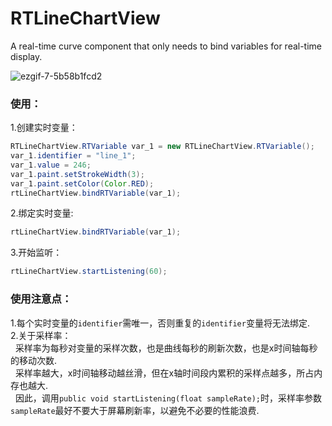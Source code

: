 # RTLineChartView
A real-time curve component that only needs to bind variables for real-time display.  

![ezgif-7-5b58b1fcd2](https://github.com/GitHubWanglei/RTLineChartView/assets/16434720/655b812c-966a-4cd9-9239-6c306a90cde7)

### 使用：   
1.创建实时变量：
   ```java
   RTLineChartView.RTVariable var_1 = new RTLineChartView.RTVariable();
   var_1.identifier = "line_1";
   var_1.value = 246;
   var_1.paint.setStrokeWidth(3);
   var_1.paint.setColor(Color.RED);
   rtLineChartView.bindRTVariable(var_1);
   ```
2.绑定实时变量:
   ```java
   rtLineChartView.bindRTVariable(var_1);
   ```
3.开始监听：
   ```java
   rtLineChartView.startListening(60);
   ```
### 使用注意点：
1.每个实时变量的`identifier`需唯一，否则重复的`identifier`变量将无法绑定.   
2.关于采样率：    
&nbsp;&nbsp;采样率为每秒对变量的采样次数，也是曲线每秒的刷新次数，也是x时间轴每秒的移动次数.  
&nbsp;&nbsp;采样率越大，x时间轴移动越丝滑，但在x轴时间段内累积的采样点越多，所占内存也越大.   
&nbsp;&nbsp;因此，调用`public void startListening(float sampleRate);`时，采样率参数`sampleRate`最好不要大于屏幕刷新率，以避免不必要的性能浪费.
